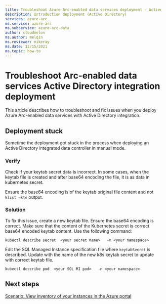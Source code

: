 ```yaml
---
title: Troubleshoot Azure Arc-enabled data services deployment - Active Directory
description: Introduction deployment (Active Directory)
services: azure-arc
ms.service: azure-arc
ms.subservice: azure-arc-data
author: cloudmelon
ms.author: melqin
ms.reviewer: mikeray
ms.date: 12/15/2021
ms.topic: how-to
---
```


# Troubleshoot Arc-enabled data services Active Directory integration deployment 

This article describes how to troubleshoot and fix issues when you deploy Azure Arc-enabled data services with Active Directory integration. 

## Deployment stuck 

Sometime the deployment got stuck in the process when deploying an Active Directory integrated data controller in manual mode. 

### Verify 

Check if your keytab secret data is incorrect. In some cases, when the keytab file is created and after base64 encoding the file, it is as data in kubernetes secret. 

Ensure the base64 encoding is of the keytab original file content and not `klist –kte` output. 

### Solution

To fix this issue, create a new keytab file. Ensure the base64 encoding is correct. Make sure that the content of the Kubernetes secret is correct base64 encoded keytab content. Use the following command:  

```console
kubectl describe secret  <your secret name>   -n <your namespace>  
```

Edit the SQL Managed Instance specification file where `keytabSecret` is described. Update with the name of the new k8s keytab secret to update with correct keytab file. 

```console
kubectl describe pod  <your SQL MI pod>   -n <your namespace> 
```

## Next steps

[Scenario: View inventory of your instances in the Azure portal](view-arc-data-services-inventory-in-azure-portal.md)
